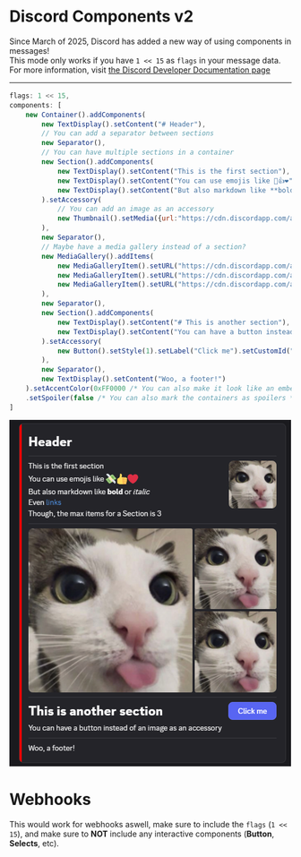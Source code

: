 # Discord Components v2
Since March of 2025, Discord has added a new way of using components in messages!<br>
This mode only works if you have `1 << 15` as `flags` in your message data.
For more information, visit [the Discord Developer Documentation page](https://discord.com/developers/docs/components/reference)
<hr>

```js
flags: 1 << 15,
components: [
    new Container().addComponents(
        new TextDisplay().setContent("# Header"),
        // You can add a separator between sections
        new Separator(),
        // You can have multiple sections in a container
        new Section().addComponents(
            new TextDisplay().setContent("This is the first section"),
            new TextDisplay().setContent("You can use emojis like 💸👍❤"),
            new TextDisplay().setContent("But also markdown like **bold** or *italic*\nEven [links](https://google.com)\nThough, the max items for a Section is 3"),
        ).setAccessory(
            // You can add an image as an accessory
            new Thumbnail().setMedia({url:"https://cdn.discordapp.com/avatars/723553355753848832/19183e9b8b7ac05c62f8847e1a1260a5.png?size=512"})
        ),
        new Separator(),
        // Maybe have a media gallery instead of a section?
        new MediaGallery().addItems(
            new MediaGalleryItem().setURL("https://cdn.discordapp.com/avatars/723553355753848832/19183e9b8b7ac05c62f8847e1a1260a5.png?size=512"),
            new MediaGalleryItem().setURL("https://cdn.discordapp.com/avatars/723553355753848832/19183e9b8b7ac05c62f8847e1a1260a5.png?size=512"),
            new MediaGalleryItem().setURL("https://cdn.discordapp.com/avatars/723553355753848832/19183e9b8b7ac05c62f8847e1a1260a5.png?size=512")
        ),
        new Separator(),
        new Section().addComponents(
            new TextDisplay().setContent("# This is another section"),
            new TextDisplay().setContent("You can have a button instead of an image as an accessory"),
        ).setAccessory(
            new Button().setStyle(1).setLabel("Click me").setCustomId("button1")
        ),
        new Separator(),
        new TextDisplay().setContent("Woo, a footer!")
    ).setAccentColor(0xFF0000 /* You can also make it look like an embed by adding an accent color */)
    .setSpoiler(false /* You can also mark the containers as spoilers */).build(),
]
```

![example](./src/example.png)

# Webhooks
This would work for webhooks aswell, make sure to include the `flags` (`1 << 15`), and make sure to **NOT** include any interactive components (**Button**, **Selects**, etc).
